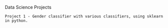 Data Science Projects 

	Project 1 - Gender classifier with various classifiers, using sklearn in python.
